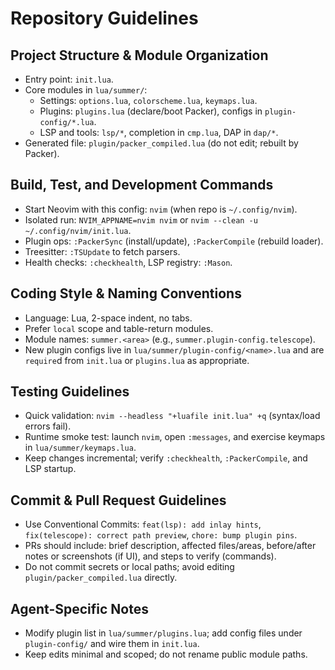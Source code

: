# Repository Guidelines

## Project Structure & Module Organization
- Entry point: `init.lua`.
- Core modules in `lua/summer/`:
  - Settings: `options.lua`, `colorscheme.lua`, `keymaps.lua`.
  - Plugins: `plugins.lua` (declare/boot Packer), configs in `plugin-config/*.lua`.
  - LSP and tools: `lsp/*`, completion in `cmp.lua`, DAP in `dap/*`.
- Generated file: `plugin/packer_compiled.lua` (do not edit; rebuilt by Packer).

## Build, Test, and Development Commands
- Start Neovim with this config: `nvim` (when repo is `~/.config/nvim`).
- Isolated run: `NVIM_APPNAME=nvim nvim` or `nvim --clean -u ~/.config/nvim/init.lua`.
- Plugin ops: `:PackerSync` (install/update), `:PackerCompile` (rebuild loader).
- Treesitter: `:TSUpdate` to fetch parsers.
- Health checks: `:checkhealth`, LSP registry: `:Mason`.

## Coding Style & Naming Conventions
- Language: Lua, 2-space indent, no tabs.
- Prefer `local` scope and table-return modules.
- Module names: `summer.<area>` (e.g., `summer.plugin-config.telescope`).
- New plugin configs live in `lua/summer/plugin-config/<name>.lua` and are `require`d from `init.lua` or `plugins.lua` as appropriate.

## Testing Guidelines
- Quick validation: `nvim --headless "+luafile init.lua" +q` (syntax/load errors fail).
- Runtime smoke test: launch `nvim`, open `:messages`, and exercise keymaps in `lua/summer/keymaps.lua`.
- Keep changes incremental; verify `:checkhealth`, `:PackerCompile`, and LSP startup.

## Commit & Pull Request Guidelines
- Use Conventional Commits: `feat(lsp): add inlay hints`, `fix(telescope): correct path preview`, `chore: bump plugin pins`.
- PRs should include: brief description, affected files/areas, before/after notes or screenshots (if UI), and steps to verify (commands).
- Do not commit secrets or local paths; avoid editing `plugin/packer_compiled.lua` directly.

## Agent-Specific Notes
- Modify plugin list in `lua/summer/plugins.lua`; add config files under `plugin-config/` and wire them in `init.lua`.
- Keep edits minimal and scoped; do not rename public module paths.
